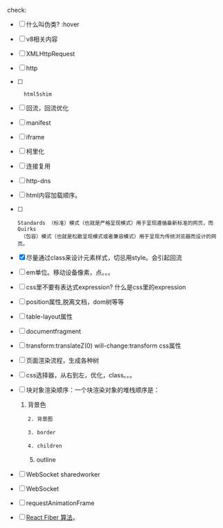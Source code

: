 check:

- [ ] 什么叫伪类? :hover

- [ ] v8相关内容

- [ ] XMLHttpRequest

- [ ] http

- [ ] ```
    html5shim
    ```

- [ ] 回流，回流优化

- [ ] manifest

- [ ] iframe

- [ ] 柯里化

- [ ] 连接复用

- [ ] http-dns

- [ ] html内容加载顺序。

- [ ] ```
  Standards （标准）模式（也就是严格呈现模式）用于呈现遵循最新标准的网页，而 Quirks
   （包容）模式（也就是松散呈现模式或者兼容模式）用于呈现为传统浏览器而设计的网页。
  ```

- [x] 尽量通过class来设计元素样式，切忌用style。会引起回流

- [ ] em单位。移动设备像素，点。。。

- [ ] css里不要有表达式expression? 什么是css里的expression

- [ ] position属性,脱离文档，dom树等等

- [ ] table-layout属性

- [ ] documentfragment

- [ ] transform:translateZ(0)  will-change:transform css属性

- [ ] 页面渲染流程，生成各种树

- [ ] css选择器，从右到左，优化，class。。。

- [ ] 块对象渲染顺序：一个块渲染对象的堆栈顺序是：

    1. 背景色

      　　2. 背景图

      　　3. border

      　　4. children

    　　5. outline

- [ ] WebSocket sharedworker

- [ ] WebSocket

- [ ] requestAnimationFrame

- [ ] [React Fiber 算法](https://link.jianshu.com/?t=https://www.youtube.com/watch?v=ZCuYPiUIONs)。
